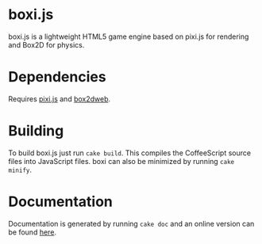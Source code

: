 boxi.js
=======
boxi.js is a lightweight HTML5 game engine based on pixi.js for rendering
and Box2D for physics.

Dependencies
============
Requires [pixi.js](https://github.com/GoodBoyDigital/pixi.js) and
[box2dweb](https://code.google.com/p/box2dweb/).

Building
========
To build boxi.js just run `cake build`. This compiles the CoffeeScript source
files into JavaScript files. boxi can also be minimized by running
`cake minify`.

Documentation
=============
Documentation is generated by running `cake doc` and an online version can be
found [here](https://github.com/FredrikAppelros/boxi.js/wiki/ModuleIndex).
